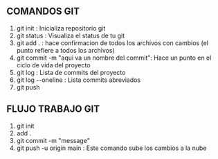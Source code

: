 ## COMANDOS GIT
1. git init : Inicializa repositorio git
2. git status : Visualiza el status de tu git
3. git add . : hace confirmacion de todos los archivos con cambios (el punto refiere a todos los archivos)
4. git commit -m "aqui va un nombre del commit": Hace un punto en el ciclo de vida del proyecto
5. git log : Lista de commits del proyecto
6. git log --oneline : Lista commits abreviados
7. git push

## FLUJO TRABAJO GIT

1. git init
2. add .
3. git commit -m "message"
4. git push -u origin main   : Este comando sube los cambios a la nube